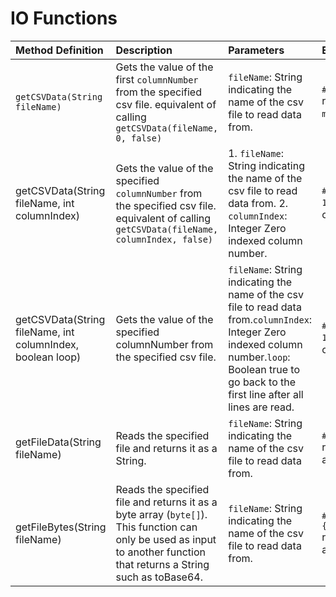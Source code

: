# IO Functions

| Method Definition                   | Description                          |  Parameters | Example    |
| :----------------------------------| :---------------------------------- | :----------| :----------|
| `getCSVData(String fileName)`       | Gets the value of the first `columnNumber` from the specified csv file. equivalent of calling `getCSVData(fileName, 0, false)`  | `fileName`: String indicating the name of the csv file to read data from. | `#{ioFunctions.getCSVData('myData.csv')}` returns the first column in the csv file `myData.csv`.|
| getCSVData(String fileName, int columnIndex) | Gets the value of the specified `columnNumber` from the specified csv file. equivalent of calling `getCSVData(fileName, columnIndex, false)`  |   1. `fileName`: String indicating the name of the csv file to read data from. 2. `columnIndex`: Integer Zero indexed column number.| `#{ioFunctions.getCSVData('myData.csv', 1, true)}` returns the second column in the csv file `myData.csv`.|
| getCSVData(String fileName, int columnIndex, boolean loop)       | Gets the value of the specified columnNumber from the specified csv file. | `fileName`: String indicating the name of the csv file to read data from.`columnIndex`: Integer Zero indexed column number.`loop`: Boolean true to go back to the first line after all lines are read. | `#{ioFunctions.getCSVData('myData.csv', 1, true)}` returns the second column in the csv file `myData.csv`.|
| getFileData(String fileName)       | Reads the specified file and returns it as a String. | `fileName`: String indicating the name of the csv file to read data from.| `#{ioFunctions.getFileData('myData.txt')}` returns the contents of the file `myData.txt` as a String.|
| getFileBytes(String fileName)      | Reads the specified file and returns it as a byte array (`byte[]`). This function can only be used as input to another function that returns a String such as toBase64. | `fileName`: String indicating the name of the csv file to read data from.| `#{ioFunctions.getFileBytes('myData.txt')}` returns the contents of the file myData.txt as a String|